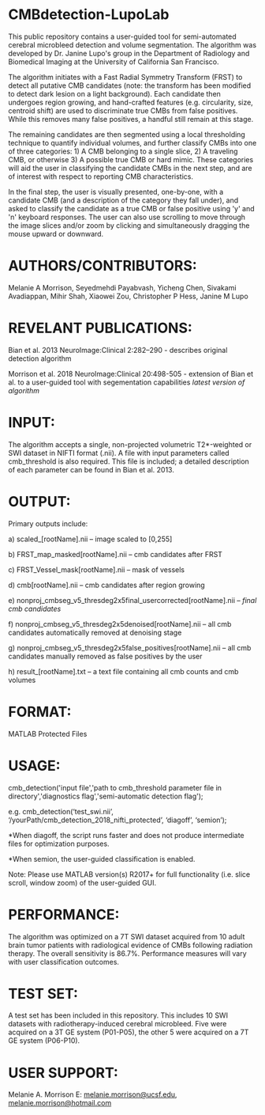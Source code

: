 # CMBdetection-LupoLab
This public repository contains a user-guided tool for semi-automated cerebral microbleed detection and volume segmentation.
The algorithm was developed by Dr. Janine Lupo's group in the Department of Radiology and Biomedical Imaging at the University of California San Francisco. 

The algorithm initiates with a Fast Radial Symmetry Transform (FRST) to detect all putative CMB candidates (note: the transform has been modified to detect dark lesion on a light background). Each candidate then undergoes region growing, and hand-crafted features (e.g. circularity, size, centroid shift) are used to discriminate true CMBs from false positives. While this removes many false positives, a handful still remain at this stage.

The remaining candidates are then segmented using a local thresholding technique to quantify individual volumes, and further classify CMBs into one of three categories: 1) A CMB belonging to a single slice, 2) A traveling CMB, or otherwise 3) A possible true CMB or hard mimic. These categories will aid the user in classifying the candidate CMBs in the next step, and are of interest with respect to reporting CMB characteristics.

In the final step, the user is visually presented, one-by-one, with a candidate CMB (and a description of the category they fall under), and asked to classify the candidate as a true CMB or false positive using 'y' and 'n' keyboard responses. The user can also use scrolling to move through the image slices and/or zoom by clicking and simultaneously dragging the mouse upward or downward.

# AUTHORS/CONTRIBUTORS:
Melanie A Morrison, Seyedmehdi Payabvash, Yicheng Chen, Sivakami Avadiappan, Mihir Shah, Xiaowei Zou, Christopher P Hess, Janine M Lupo

# REVELANT PUBLICATIONS:
Bian et al. 2013 NeuroImage:Clinical 2:282–290 - describes original detection algorithm 

Morrison et al. 2018 NeuroImage:Clinical 20:498-505 - extension of Bian et al. to a user-guided tool with segementation capabilities *latest version of algorithm*

# INPUT: 
The algorithm accepts a single, non-projected volumetric T2*-weighted or SWI dataset in NIFTI format (.nii). 
A file with input parameters called cmb_threshold is also required. This file is included; a detailed description of each parameter can be found in Bian et al. 2013.

# OUTPUT: 
Primary outputs include:

a) scaled_[rootName].nii – image scaled to [0,255]

b) FRST_map_masked[rootName].nii – cmb candidates after FRST

c) FRST_Vessel_mask[rootName].nii – mask of vessels 

d) cmb[rootName].nii – cmb candidates after region growing 

e)  nonproj_cmbseg_v5_thresdeg2x5final_usercorrected[rootName].nii – *final cmb candidates*

f) nonproj_cmbseg_v5_thresdeg2x5denoised[rootName].nii – all cmb candidates automatically removed at denoising stage

g)  nonproj_cmbseg_v5_thresdeg2x5false_positives[rootName].nii – all cmb candidates manually removed as false positives by the user

h) result_[rootName].txt – a text file containing all cmb counts and cmb volumes
   
# FORMAT: 
MATLAB Protected Files 

# USAGE: 
cmb_detection('input file','path to cmb_threshold parameter file in directory','diagnostics flag','semi-automatic detection flag');

e.g. 
cmb_detection(‘test_swi.nii’, ‘/yourPath/cmb_detection_2018_nifti_protected’, ‘diagoff’, ‘semion’);

*When diagoff, the script runs faster and does not produce intermediate files for optimization purposes.

*When semion, the user-guided classification is enabled.

Note: Please use MATLAB version(s) R2017+ for full functionality (i.e. slice scroll, window zoom) of the user-guided GUI. 

# PERFORMANCE: 
The algorithm was optimized on a 7T SWI dataset acquired from 10 adult brain tumor patients with radiological evidence of CMBs following radiation therapy. The overall sensitivity is 86.7%. Performance measures will vary with user classification outcomes.

# TEST SET: 
A test set has been included in this repository. This includes 10 SWI datasets with radiotherapy-induced cerebral microbleed. Five were acquired on a 3T GE system (P01-P05), the other 5 were acquired on a 7T GE system (P06-P10).

# USER SUPPORT:
Melanie A. Morrison 
E: melanie.morrison@ucsf.edu, melanie.morrison@hotmail.com
